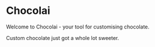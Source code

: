 # Chocolai

Welcome to Chocolai - your tool for customising chocolate.

Custom chocolate just got a whole lot sweeter.
